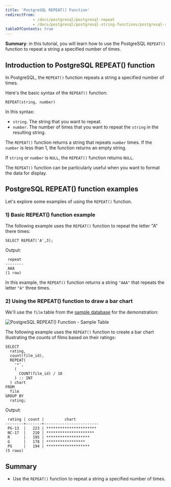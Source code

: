 ```yaml
---
title: 'PostgreSQL REPEAT() Function'
redirectFrom:
            - /docs/postgresql/postgresql-repeat 
            - /docs/postgresql/postgresql-string-functions/postgresql-repeat
tableOfContents: true
---
```


**Summary**: in this tutorial, you will learn how to use the PostgreSQL `REPEAT()` function to repeat a string a specified number of times.

## Introduction to PostgreSQL REPEAT() function

In PostgreSQL, the `REPEAT()` function repeats a string a specified number of times.

Here's the basic syntax of the `REPEAT()` function:

```
REPEAT(string, number)
```

In this syntax:

- `string`. The string that you want to repeat.
- `number`. The number of times that you want to repeat the `string` in the resulting string.

The `REPEAT()` function returns a string that repeats `number` times. If the `number` is less than 1, the function returns an empty string.

If `string` or `number` is `NULL`, the `REPEAT()` function returns `NULL`.

The `REPEAT()` function can be particularly useful when you want to format the data for display.

## PostgreSQL REPEAT() function examples

Let's explore some examples of using the `REPEAT()` function.

### 1) Basic REPEAT() function example

The following example uses the `REPEAT()` function to repeat the letter "A" there times:

```
SELECT REPEAT('A',3);
```

Output:

```
 repeat
--------
 AAA
(1 row)
```

In this example, the `REPEAT()` function returns a string `"AAA"` that repeats the letter `"A"` three times.

### 2) Using the REPEAT() function to draw a bar chart

We'll use the `film` table from the [sample database](/docs/postgresql/postgresql-getting-started/postgresql-sample-database) for the demonstration:

![PostgreSQL REPEAT() Function - Sample Table](https://www.mysqltutorial.org/wp-content/uploads/2023/10/products.svg)

The following example uses the `REPEAT()` function to create a bar chart illustrating the counts of films based on their ratings:

```
SELECT
  rating,
  count(film_id),
  REPEAT(
    '*',
    (
      COUNT(film_id) / 10
    ) :: INT
  ) chart
FROM
  film
GROUP BY
  rating;
```

Output:

```
 rating | count |         chart
--------+-------+------------------------
 PG-13  |   223 | **********************
 NC-17  |   210 | *********************
 R      |   195 | *******************
 G      |   178 | *****************
 PG     |   194 | *******************
(5 rows)
```

## Summary

- Use the `REPEAT()` function to repeat a string a specified number of times.
